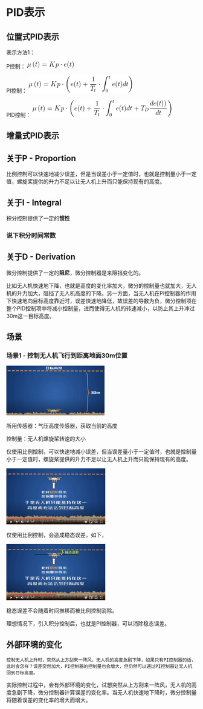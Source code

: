 

# PID表示

## 位置式PID表示

表示方法1：

P控制：
![P control expression1](imgs/PID/P_controller_expression1.gif "P control expression1")

PI控制：
![PI control expression1](imgs/PID/PI_controller_expression1.gif "PI control expression1")

PID控制：
![PID control expression1](imgs/PID/PID_controller_expression1.gif "PID control expression1")



## 增量式PID表示

## 关于P - Proportion

比例控制可以快速地减少误差，但是当误差小于一定值时，也就是控制量小于一定值，螺旋桨提供的升力不足以让无人机上升而只能保持现有的高度。


## 关于I - Integral

积分控制提供了一定的**惯性**

### 说下积分时间常数



## 关于D - Derivation

微分控制提供了一定的**阻尼**，微分控制器是来阻挡变化的。

比如无人机快速地下降，也就是高度的变化率加大，微分的控制量也就加大，无人机的升力加大，阻挡了无人机高度的下降。另一方面，当无人机在PI控制器的作用下快速地向目标高度靠近时，误差快速地降低，故误差的导数为负，微分控制项在整个PID控制项中将减小控制量，进而使得无人机的转速减小，以防止其上升冲过30m这一目标高度。

## 场景

### 场景1 - 控制无人机飞行到距离地面30m位置

<img src="imgs/PID/Scene/Scene1.PNG" alt="drawing" width="260" height="131"/>

所用传感器：气压高度传感器，获取当前的高度

控制量：无人机螺旋桨转速的大小

仅使用比例控制，可以快速地减小误差，但当误差量小于一定值时，也就是控制量小于一定值时，螺旋桨提供的升力不足以让无人机上升而只能保持现有的高度。

<img src="imgs/PID/Scene/Scene1_2.PNG" alt="drawing" width="262" height="149"/>

仅使用比例控制，会造成稳态误差，如下，

<img src="imgs/PID/Scene/Scene1_3.PNG" alt="drawing" width="262" height="149"/>

稳态误差不会随着时间推移而被比例控制消除。

理想情况下，引入积分控制后，也就是PI控制器，可以消除稳态误差。

## 外部环境的变化

```
控制无人机上升时，突然从上方刮来一阵风，无人机的高度急剧下降，如果只有PI控制器的话，此时会怎样？误差突然加大，PI控制器的控制量也会增大，但仍然可以通过PI控制器让无人机回到目标高度。
```

实际控制过程中，会有外部环境的变化，试想突然从上方刮来一阵风，无人机的高度急剧下降，微分控制器计算误差的变化率。当无人机快速地下降时，微分控制量将随着误差的变化率的增大而增大。
